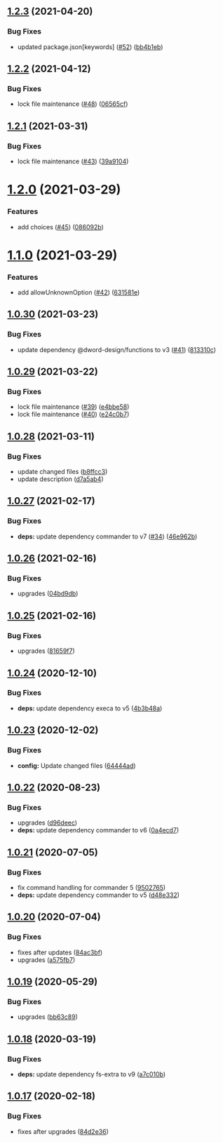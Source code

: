 ## [1.2.3](https://github.com/dword-design/make-cli/compare/v1.2.2...v1.2.3) (2021-04-20)


### Bug Fixes

* updated package.json[keywords] ([#52](https://github.com/dword-design/make-cli/issues/52)) ([bb4b1eb](https://github.com/dword-design/make-cli/commit/bb4b1eb5847bc365364fe5ad63eb08674a3300c5))

## [1.2.2](https://github.com/dword-design/make-cli/compare/v1.2.1...v1.2.2) (2021-04-12)


### Bug Fixes

* lock file maintenance ([#48](https://github.com/dword-design/make-cli/issues/48)) ([06565cf](https://github.com/dword-design/make-cli/commit/06565cfda542108b66425ae14891a4fe9ab6f09d))

## [1.2.1](https://github.com/dword-design/make-cli/compare/v1.2.0...v1.2.1) (2021-03-31)


### Bug Fixes

* lock file maintenance ([#43](https://github.com/dword-design/make-cli/issues/43)) ([39a9104](https://github.com/dword-design/make-cli/commit/39a91049587418d73cbcd7a9c20b5ae6fa715847))

# [1.2.0](https://github.com/dword-design/make-cli/compare/v1.1.0...v1.2.0) (2021-03-29)


### Features

* add choices ([#45](https://github.com/dword-design/make-cli/issues/45)) ([086092b](https://github.com/dword-design/make-cli/commit/086092bdff29cca84c004c547128cf956a031dea))

# [1.1.0](https://github.com/dword-design/make-cli/compare/v1.0.30...v1.1.0) (2021-03-29)


### Features

* add allowUnknownOption ([#42](https://github.com/dword-design/make-cli/issues/42)) ([631581e](https://github.com/dword-design/make-cli/commit/631581eac688c908439e611f00692fd3d02e3fbb))

## [1.0.30](https://github.com/dword-design/make-cli/compare/v1.0.29...v1.0.30) (2021-03-23)


### Bug Fixes

* update dependency @dword-design/functions to v3 ([#41](https://github.com/dword-design/make-cli/issues/41)) ([813310c](https://github.com/dword-design/make-cli/commit/813310c5c2bbc98101c26a3424664526f592e9f6))

## [1.0.29](https://github.com/dword-design/make-cli/compare/v1.0.28...v1.0.29) (2021-03-22)


### Bug Fixes

* lock file maintenance ([#39](https://github.com/dword-design/make-cli/issues/39)) ([e4bbe58](https://github.com/dword-design/make-cli/commit/e4bbe5852da052f03d0c3f82ed773aa7af2eb80d))
* lock file maintenance ([#40](https://github.com/dword-design/make-cli/issues/40)) ([e24c0b7](https://github.com/dword-design/make-cli/commit/e24c0b7dc6b703c5f7eb883125efb56b3da4c409))

## [1.0.28](https://github.com/dword-design/make-cli/compare/v1.0.27...v1.0.28) (2021-03-11)


### Bug Fixes

* update changed files ([b8ffcc3](https://github.com/dword-design/make-cli/commit/b8ffcc30fcbffca503ef69a4e2c07597c0dd1021))
* update description ([d7a5ab4](https://github.com/dword-design/make-cli/commit/d7a5ab452a9a575bbfda8dc3e57078d336d78f28))

## [1.0.27](https://github.com/dword-design/make-cli/compare/v1.0.26...v1.0.27) (2021-02-17)


### Bug Fixes

* **deps:** update dependency commander to v7 ([#34](https://github.com/dword-design/make-cli/issues/34)) ([46e962b](https://github.com/dword-design/make-cli/commit/46e962b6120005ff18a8559382f40460af701753))

## [1.0.26](https://github.com/dword-design/make-cli/compare/v1.0.25...v1.0.26) (2021-02-16)


### Bug Fixes

* upgrades ([04bd9db](https://github.com/dword-design/make-cli/commit/04bd9db2a71ed377f8a61aeb0dd59adcbe5d2257))

## [1.0.25](https://github.com/dword-design/make-cli/compare/v1.0.24...v1.0.25) (2021-02-16)


### Bug Fixes

* upgrades ([81659f7](https://github.com/dword-design/make-cli/commit/81659f736f21cbf78221b3a891da67ceb0ff36d4))

## [1.0.24](https://github.com/dword-design/make-cli/compare/v1.0.23...v1.0.24) (2020-12-10)


### Bug Fixes

* **deps:** update dependency execa to v5 ([4b3b48a](https://github.com/dword-design/make-cli/commit/4b3b48a1c135e590bb27168e9583be6bee80c8a5))

## [1.0.23](https://github.com/dword-design/make-cli/compare/v1.0.22...v1.0.23) (2020-12-02)


### Bug Fixes

* **config:** Update changed files ([64444ad](https://github.com/dword-design/make-cli/commit/64444adf3c15db3abfc52c49ab2f359dc67c5c4f))

## [1.0.22](https://github.com/dword-design/make-cli/compare/v1.0.21...v1.0.22) (2020-08-23)


### Bug Fixes

* upgrades ([d96deec](https://github.com/dword-design/make-cli/commit/d96deecf9abaeaa7d45027ea7341a3a96a161418))
* **deps:** update dependency commander to v6 ([0a4ecd7](https://github.com/dword-design/make-cli/commit/0a4ecd7104b63fd56d64eb479c9716214c8d7969))

## [1.0.21](https://github.com/dword-design/make-cli/compare/v1.0.20...v1.0.21) (2020-07-05)


### Bug Fixes

* fix command handling for commander 5 ([9502765](https://github.com/dword-design/make-cli/commit/950276544a3917ca99196cd0d756a765e34e9a96))
* **deps:** update dependency commander to v5 ([d48e332](https://github.com/dword-design/make-cli/commit/d48e3321f21ae641fea3fe6d6318a755bbda887a))

## [1.0.20](https://github.com/dword-design/make-cli/compare/v1.0.19...v1.0.20) (2020-07-04)


### Bug Fixes

* fixes after updates ([84ac3bf](https://github.com/dword-design/make-cli/commit/84ac3bfe18b46007dfdca76ddec23b55e2bf9251))
* upgrades ([a575fb7](https://github.com/dword-design/make-cli/commit/a575fb7b8958b37ce9d10cd23e5d53f7d1c15dd9))

## [1.0.19](https://github.com/dword-design/make-cli/compare/v1.0.18...v1.0.19) (2020-05-29)


### Bug Fixes

* upgrades ([bb63c89](https://github.com/dword-design/make-cli/commit/bb63c899efa24d993f71dd861ba2fd70fbc90010))

## [1.0.18](https://github.com/dword-design/make-cli/compare/v1.0.17...v1.0.18) (2020-03-19)


### Bug Fixes

* **deps:** update dependency fs-extra to v9 ([a7c010b](https://github.com/dword-design/make-cli/commit/a7c010b99bdd496a9a32bc524af8977301600a33))

## [1.0.17](https://github.com/dword-design/make-cli/compare/v1.0.16...v1.0.17) (2020-02-18)


### Bug Fixes

* fixes after upgrades ([84d2e36](https://github.com/dword-design/make-cli/commit/84d2e363cc9df5807411abf753396dcaf85ba506))
